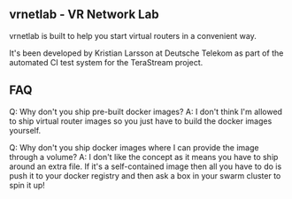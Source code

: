 vrnetlab - VR Network Lab
-------------------------

vrnetlab is built to help you start virtual routers in a convenient way.

It's been developed by Kristian Larsson at Deutsche Telekom as part of the
automated CI test system for the TeraStream project.

FAQ
---
Q: Why don't you ship pre-built docker images?
A: I don't think I'm allowed to ship virtual router images so you just have to
   build the docker images yourself.

Q: Why don't you ship docker images where I can provide the image through a volume?
A: I don't like the concept as it means you have to ship around an extra file.
   If it's a self-contained image then all you have to do is push it to your
   docker registry and then ask a box in your swarm cluster to spin it up!
